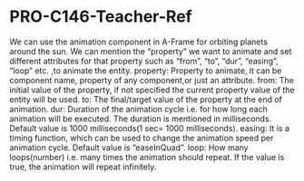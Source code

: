 # PRO-C146-Teacher-Ref


We can use the animation component in A-Frame for orbiting planets around the sun.
We can mention the “property” we want to animate and set different attributes for that property such as “from”, “to”, “dur”, “easing”, “loop” etc. ,to animate the entity.
property: Property to animate, it can be component name, property of any component,or just an attribute.
from: The initial value of the property, if not specified the current property value of the entity will be used.
to: The final/target value of the property at the end of animation.
dur: Duration of the animation cycle i.e. for how long each animation will be executed. The duration is
mentioned in milliseconds. Default value is 1000 milliseconds(1 sec= 1000 milliseconds).
easing: It is a timing function, which can be used to change the animation speed per animation cycle. Default value is “easeInQuad”.
loop: How many loops(number) i.e. many times the animation should repeat. If the value is true, the animation will repeat infinitely.

